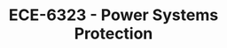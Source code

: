 ---
layout: course
title: ECE-6323 - Power Systems Protection
aliases: 
course_id: ECE-6323
permalink: /ECE-6323/
---